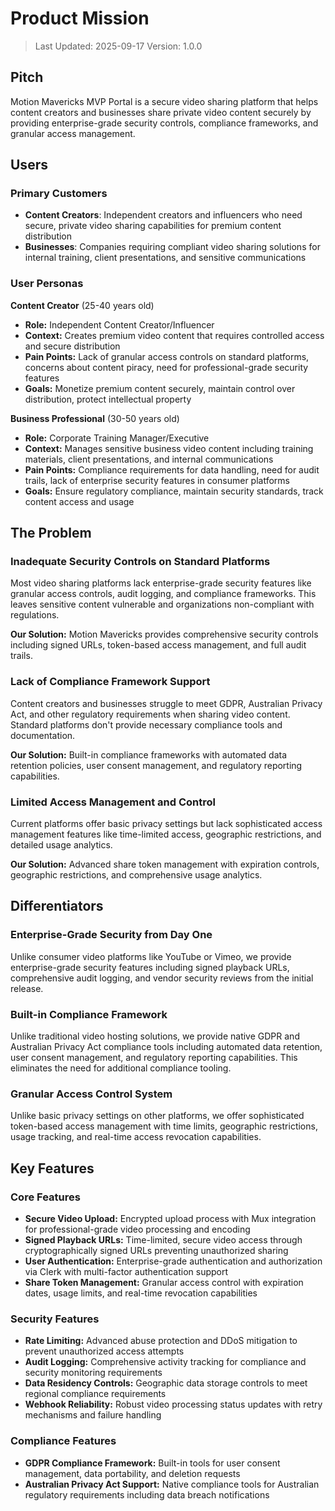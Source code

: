 # Product Mission

> Last Updated: 2025-09-17
> Version: 1.0.0

## Pitch

Motion Mavericks MVP Portal is a secure video sharing platform that helps content creators and businesses share private video content securely by providing enterprise-grade security controls, compliance frameworks, and granular access management.

## Users

### Primary Customers

- **Content Creators**: Independent creators and influencers who need secure, private video sharing capabilities for premium content distribution
- **Businesses**: Companies requiring compliant video sharing solutions for internal training, client presentations, and sensitive communications

### User Personas

**Content Creator** (25-40 years old)
- **Role:** Independent Content Creator/Influencer
- **Context:** Creates premium video content that requires controlled access and secure distribution
- **Pain Points:** Lack of granular access controls on standard platforms, concerns about content piracy, need for professional-grade security features
- **Goals:** Monetize premium content securely, maintain control over distribution, protect intellectual property

**Business Professional** (30-50 years old)
- **Role:** Corporate Training Manager/Executive
- **Context:** Manages sensitive business video content including training materials, client presentations, and internal communications
- **Pain Points:** Compliance requirements for data handling, need for audit trails, lack of enterprise security features in consumer platforms
- **Goals:** Ensure regulatory compliance, maintain security standards, track content access and usage

## The Problem

### Inadequate Security Controls on Standard Platforms

Most video sharing platforms lack enterprise-grade security features like granular access controls, audit logging, and compliance frameworks. This leaves sensitive content vulnerable and organizations non-compliant with regulations.

**Our Solution:** Motion Mavericks provides comprehensive security controls including signed URLs, token-based access management, and full audit trails.

### Lack of Compliance Framework Support

Content creators and businesses struggle to meet GDPR, Australian Privacy Act, and other regulatory requirements when sharing video content. Standard platforms don't provide necessary compliance tools and documentation.

**Our Solution:** Built-in compliance frameworks with automated data retention policies, user consent management, and regulatory reporting capabilities.

### Limited Access Management and Control

Current platforms offer basic privacy settings but lack sophisticated access management features like time-limited access, geographic restrictions, and detailed usage analytics.

**Our Solution:** Advanced share token management with expiration controls, geographic restrictions, and comprehensive usage analytics.

## Differentiators

### Enterprise-Grade Security from Day One

Unlike consumer video platforms like YouTube or Vimeo, we provide enterprise-grade security features including signed playback URLs, comprehensive audit logging, and vendor security reviews from the initial release.

### Built-in Compliance Framework

Unlike traditional video hosting solutions, we provide native GDPR and Australian Privacy Act compliance tools including automated data retention, user consent management, and regulatory reporting capabilities. This eliminates the need for additional compliance tooling.

### Granular Access Control System

Unlike basic privacy settings on other platforms, we offer sophisticated token-based access management with time limits, geographic restrictions, usage tracking, and real-time access revocation capabilities.

## Key Features

### Core Features

- **Secure Video Upload:** Encrypted upload process with Mux integration for professional-grade video processing and encoding
- **Signed Playback URLs:** Time-limited, secure video access through cryptographically signed URLs preventing unauthorized sharing
- **User Authentication:** Enterprise-grade authentication and authorization via Clerk with multi-factor authentication support
- **Share Token Management:** Granular access control with expiration dates, usage limits, and real-time revocation capabilities

### Security Features

- **Rate Limiting:** Advanced abuse protection and DDoS mitigation to prevent unauthorized access attempts
- **Audit Logging:** Comprehensive activity tracking for compliance and security monitoring requirements
- **Data Residency Controls:** Geographic data storage controls to meet regional compliance requirements
- **Webhook Reliability:** Robust video processing status updates with retry mechanisms and failure handling

### Compliance Features

- **GDPR Compliance Framework:** Built-in tools for user consent management, data portability, and deletion requests
- **Australian Privacy Act Support:** Native compliance tools for Australian regulatory requirements including data breach notifications